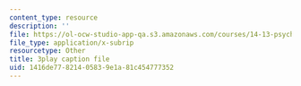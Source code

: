 ```yaml
---
content_type: resource
description: ''
file: https://ol-ocw-studio-app-qa.s3.amazonaws.com/courses/14-13-psychology-and-economics-spring-2020/1416de77821405839e1a81c454777352_5C-Wp6sL8lg.srt
file_type: application/x-subrip
resourcetype: Other
title: 3play caption file
uid: 1416de77-8214-0583-9e1a-81c454777352
---
```

